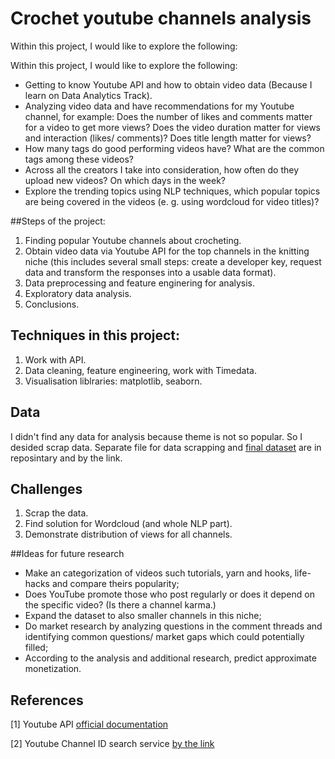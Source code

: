 # Crochet youtube channels analysis

Within this project, I would like to explore the following:

Within this project, I would like to explore the following:

- Getting to know Youtube API and how to obtain video data (Because I learn on Data Analytics Track).
- Analyzing video data and have recommendations for my Youtube channel, for example:
   Does the number of likes and comments matter for a video to get more views?
   Does the video duration matter for views and interaction (likes/ comments)?
   Does title length matter for views?
- How many tags do good performing videos have? What are the common tags among these videos?
- Across all the creators I take into consideration, how often do they upload new videos? On which days in the week?
- Explore the trending topics using NLP techniques, which popular topics are being covered in the videos (e. g. using wordcloud for video titles)?

##Steps of the project:
1) Finding popular Youtube channels about crocheting. 
1) Obtain video data via Youtube API for the top channels in the knitting niche (this includes several small steps: create a developer key, request data and transform the responses into a usable data format).
2) Data preprocessing and feature enginering for analysis.
3) Exploratory data analysis.
4) Conclusions.

## Techniques in this project:
1) Work with API. 
2) Data cleaning, feature engineering,  work with Timedata. 
3) Visualisation liblraries: matplotlib, seaborn. 

## Data
I didn't find any data for analysis because theme is not so popular. So I desided scrap data. 
Separate file for data scrapping and [final dataset](https://github.com/DanaFilipovich/Crochet-youtube-channels-EDA/blob/92d9e85e737146743030457551599335c01fe3cc/video_data_14channels_crochet.csv) are in reposintary and by the link.

## Challenges
1) Scrap the data. 
2) Find solution for Wordcloud (and whole NLP part). 
3) Demonstrate distribution of views for all channels. 

##Ideas for future research
* Make an categorization of videos such tutorials, yarn and hooks, life-hacks and compare theirs popularity;
* Does YouTube promote those who post regularly or does it depend on the specific video? (Is there a channel karma.)
* Expand the dataset to also smaller channels in this niche;
* Do market research by analyzing questions in the comment threads and identifying common questions/ market gaps which could potentially filled;
* According to the analysis and additional research, predict approximate monetization.

## References
[1] Youtube API [official documentation](https://developers.google.com/youtube/v3?hl=ru)

[2] Youtube Channel ID search service [by the link](https://commentpicker.com/youtube-channel-id.php)
